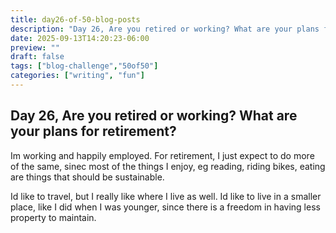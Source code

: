 ```yaml
---
title: day26-of-50-blog-posts
description: "Day 26, Are you retired or working? What are your plans for retirement?"
date: 2025-09-13T14:20:23-06:00
preview: ""
draft: false
tags: ["blog-challenge","50of50"]
categories: ["writing", "fun"]
---
```


## Day 26, Are you retired or working? What are your plans for retirement?

Im working and happily employed. For retirement, I just expect to do more of the same,
sinec most of the things I enjoy, eg reading, riding bikes, eating are things that should
be sustainable.

Id like to travel, but I really like where I live as well. Id like to live in a smaller
place, like I did when I was younger, since there is a freedom in having less property
to maintain.
